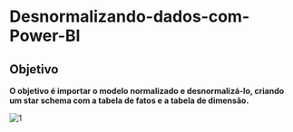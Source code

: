 # Desnormalizando-dados-com-Power-BI

## Objetivo

**O objetivo é importar o modelo normalizado e desnormalizá-lo, criando um star schema com a tabela de fatos e a tabela de dimensão.**

![1](https://github.com/JulioMancini/Desnormalizando-dados-com-Power-BI/assets/145502330/d06760d8-ee02-454a-9556-0cfa04426ab3)
